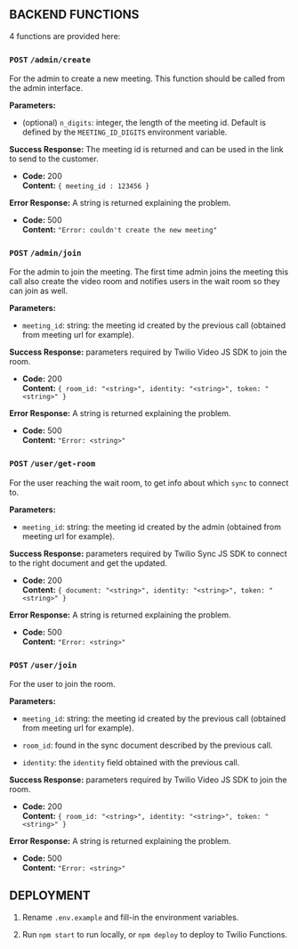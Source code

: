 ## BACKEND FUNCTIONS ##

4 functions are provided here: 

### `POST` `/admin/create`

For the admin to create a new meeting. This function should be called from the admin interface. 

**Parameters:** 

- (optional) `n_digits`: integer, the length of the meeting id. Default is defined by the `MEETING_ID_DIGITS` environment variable. 

**Success Response:** The meeting id is returned and can be used in the link to send to the customer.

  * **Code:** 200 <br />
    **Content:** `{ meeting_id : 123456 }`
 
**Error Response:** A string is returned explaining the problem.

  * **Code:** 500 <br />
    **Content:** `"Error: couldn't create the new meeting"`


### `POST` `/admin/join`

For the admin to join the meeting. The first time admin joins the meeting this call also create the video room and notifies users in the wait room so they can join as well.

**Parameters:** 

- `meeting_id`: string: the meeting id created by the previous call (obtained from meeting url for example). 

**Success Response:** parameters required by Twilio Video JS SDK to join the room. 

  * **Code:** 200 <br />
    **Content:** `{
                      room_id: "<string>",
                      identity: "<string>",
                      token: "<string>"
                  }`
 
**Error Response:** A string is returned explaining the problem.

  * **Code:** 500 <br />
    **Content:** `"Error: <string>"`


### `POST` `/user/get-room`

For the user reaching the wait room, to get info about which `sync` to connect to.

**Parameters:** 

- `meeting_id`: string: the meeting id created by the admin (obtained from meeting url for example). 

**Success Response:** parameters required by Twilio Sync JS SDK to connect to the right document and get the updated. 

  * **Code:** 200 <br />
    **Content:** `{
                      document: "<string>",
                      identity: "<string>",
                      token: "<string>"
                  }`
 
**Error Response:** A string is returned explaining the problem.

  * **Code:** 500 <br />
    **Content:** `"Error: <string>"`


### `POST` `/user/join`

For the user to join the room.


**Parameters:** 

- `meeting_id`: string: the meeting id created by the previous call (obtained from meeting url for example).

- `room_id`: found in the sync document described by the previous call. 

- `identity`: the `identity` field obtained with the previous call. 

**Success Response:** parameters required by Twilio Video JS SDK to join the room. 

  * **Code:** 200 <br />
    **Content:** `{
                      room_id: "<string>",
                      identity: "<string>",
                      token: "<string>"
                  }`
 
**Error Response:** A string is returned explaining the problem.

  * **Code:** 500 <br />
    **Content:** `"Error: <string>"`

## DEPLOYMENT ##

1. Rename `.env.example` and fill-in the environment variables.

2. Run `npm start` to run locally, or `npm deploy` to deploy to Twilio Functions.